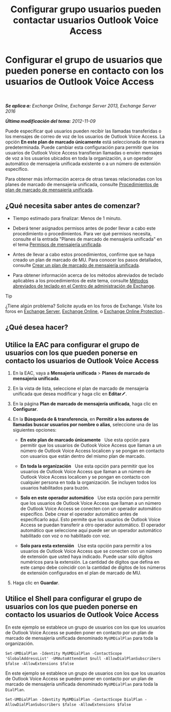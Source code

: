 ﻿---
title: 'Configurar grupo usuarios pueden contactar usuarios Outlook Voice Access'
TOCTitle: Configurar el grupo de usuarios que pueden ponerse en contacto con los usuarios de Outlook Voice Access
ms:assetid: a8dc0f9e-dc86-4128-af63-d4e550aed5bb
ms:mtpsurl: https://technet.microsoft.com/es-es/library/Ee423551(v=EXCHG.150)
ms:contentKeyID: 49895826
ms.date: 05/22/2018
mtps_version: v=EXCHG.150
ms.translationtype: MT
---

# Configurar el grupo de usuarios que pueden ponerse en contacto con los usuarios de Outlook Voice Access

 

_**Se aplica a:** Exchange Online, Exchange Server 2013, Exchange Server 2016_

_**Última modificación del tema:** 2012-11-09_

Puede especificar qué usuarios pueden recibir las llamadas transferidas o los mensajes de correo de voz de los usuarios de Outlook Voice Access. La opción **En este plan de marcado únicamente** está seleccionada de manera predeterminada. Puede cambiar esta configuración para permitir que los usuarios de Outlook Voice Access transfieran llamadas o envíen mensajes de voz a los usuarios ubicados en toda la organización, a un operador automático de mensajería unificada existente o a un número de extensión específico.

Para obtener más información acerca de otras tareas relacionadas con los planes de marcado de mensajería unificada, consulte [Procedimientos de plan de marcado de mensajería unificada](um-dial-plan-procedures-exchange-2013-help.md).

## ¿Qué necesita saber antes de comenzar?

  - Tiempo estimado para finalizar: Menos de 1 minuto.

  - Deberá tener asignados permisos antes de poder llevar a cabo este procedimiento o procedimientos. Para ver qué permisos necesita, consulte el la entrada "Planes de marcado de mensajería unificada" en el tema [Permisos de mensajería unificada](unified-messaging-permissions-exchange-2013-help.md).

  - Antes de llevar a cabo estos procedimientos, confirme que se haya creado un plan de marcado de MU. Para conocer los pasos detallados, consulte [Crear un plan de marcado de mensajería unificada](create-a-um-dial-plan-exchange-2013-help.md).

  - Para obtener información acerca de los métodos abreviados de teclado aplicables a los procedimientos de este tema, consulte [Métodos abreviados de teclado en el Centro de administración de Exchange](keyboard-shortcuts-in-the-exchange-admin-center-exchange-online-protection-help.md).


> [!TIP]
> ¿Tiene algún problema? Solicite ayuda en los foros de Exchange. Visite los foros en <A href="https://go.microsoft.com/fwlink/p/?linkid=60612">Exchange Server</A>, <A href="https://go.microsoft.com/fwlink/p/?linkid=267542">Exchange Online</A>, o <A href="https://go.microsoft.com/fwlink/p/?linkid=285351">Exchange Online Protection</A>..



## ¿Qué desea hacer?

## Utilice la EAC para configurar el grupo de usuarios con los que pueden ponerse en contacto los usuarios de Outlook Voice Access

1.  En la EAC, vaya a **Mensajería unificada** \> **Planes de marcado de mensajería unificada**.

2.  En la vista de lista, seleccione el plan de marcado de mensajería unificada que desea modificar y haga clic en **Editar**![Icono Editar](images/Bb124582.6f53ccb2-1f13-4c02-bea0-30690e6ea71d(EXCHG.150).gif "Icono Editar").

3.  En la página **Plan de marcado de mensajería unificada**, haga clic en **Configurar**.

4.  En la **Búsqueda de & transferencia**, en **Permitir a los autores de llamadas buscar usuarios por nombre o alias**, seleccione una de las siguientes opciones:
    
      - **En este plan de marcado únicamente**   Use esta opción para permitir que los usuarios de Outlook Voice Access que llaman a un número de Outlook Voice Access localicen y se pongan en contacto con usuarios que están dentro del mismo plan de marcado.
    
      - **En toda la organización**   Use esta opción para permitir que los usuarios de Outlook Voice Access que llaman a un número de Outlook Voice Access localicen y se pongan en contacto con cualquier persona en toda la organización. Se incluyen todos los usuarios habilitados para buzón.
    
      - **Solo en este operador automático**   Use esta opción para permitir que los usuarios de Outlook Voice Access que llaman a un número de Outlook Voice Access se conecten con un operador automático específico. Debe crear el operador automático antes de especificarlo aquí. Esto permite que los usuarios de Outlook Voice Access se puedan transferir a otro operador automático. El operador automático que seleccione aquí puede ser un operador automático habilitado con voz o no habilitado con voz.
    
      - **Solo para esta extensión**   Use esta opción para permitir a los usuarios de Outlook Voice Access que se conecten con un número de extensión que usted haya indicado. Puede usar sólo dígitos numéricos para la extensión. La cantidad de dígitos que defina en este campo debe coincidir con la cantidad de dígitos de los números de extensión configurados en el plan de marcado de MU.

5.  Haga clic en **Guardar**.

## Utilice el Shell para configurar el grupo de usuarios con los que pueden ponerse en contacto los usuarios de Outlook Voice Access

En este ejemplo se establece un grupo de usuarios con los que los usuarios de Outlook Voice Access se pueden poner en contacto por un plan de marcado de mensajería unificada denominado `MyUMDialPlan` para toda la organización.

    Set-UMDialPlan -Identity MyUMDialPlan -ContactScope 'GlobalAddressList' -UMAutoAttendant $null -AllowDialPlanSubscribers $false -AllowExtensions $false

En este ejemplo se establece un grupo de usuarios con los que los usuarios de Outlook Voice Access se pueden poner en contacto por un plan de marcado de mensajería unificada denominado `MyUMDialPlan` para toda la `DialPlan`.

    Set-UMDialPlan -Identity MyUMDialPlan -ContactScope DialPlan -AllowDialPlanSubscribers $false -AllowExtensions $false

